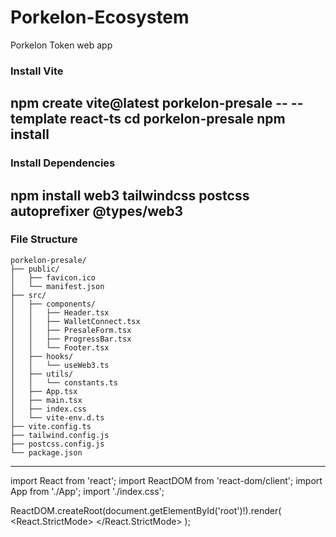 # Porkelon-Ecosystem
Porkelon Token web app
### Install Vite
npm create vite@latest porkelon-presale -- --template react-ts
cd porkelon-presale
npm install
---
### Install Dependencies
npm install web3 tailwindcss postcss autoprefixer @types/web3
---
### File Structure ###
```
porkelon-presale/
├── public/
│   ├── favicon.ico
│   └── manifest.json
├── src/
│   ├── components/
│   │   ├── Header.tsx
│   │   ├── WalletConnect.tsx
│   │   ├── PresaleForm.tsx
│   │   ├── ProgressBar.tsx
│   │   └── Footer.tsx
│   ├── hooks/
│   │   └── useWeb3.ts
│   ├── utils/
│   │   └── constants.ts
│   ├── App.tsx
│   ├── main.tsx
│   ├── index.css
│   └── vite-env.d.ts
├── vite.config.ts
├── tailwind.config.js
├── postcss.config.js
└── package.json
```
---
import React from 'react';
import ReactDOM from 'react-dom/client';
import App from './App';
import './index.css';

ReactDOM.createRoot(document.getElementById('root')!).render(
  <React.StrictMode>
    <App />
  </React.StrictMode>
);
